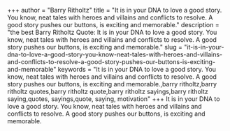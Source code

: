 +++
author = "Barry Ritholtz"
title = "It is in your DNA to love a good story. You know, neat tales with heroes and villains and conflicts to resolve. A good story pushes our buttons, is exciting and memorable."
description = "the best Barry Ritholtz Quote: It is in your DNA to love a good story. You know, neat tales with heroes and villains and conflicts to resolve. A good story pushes our buttons, is exciting and memorable."
slug = "it-is-in-your-dna-to-love-a-good-story-you-know-neat-tales-with-heroes-and-villains-and-conflicts-to-resolve-a-good-story-pushes-our-buttons-is-exciting-and-memorable"
keywords = "It is in your DNA to love a good story. You know, neat tales with heroes and villains and conflicts to resolve. A good story pushes our buttons, is exciting and memorable.,barry ritholtz,barry ritholtz quotes,barry ritholtz quote,barry ritholtz sayings,barry ritholtz saying,quotes, sayings,quote, saying, motivation"
+++
It is in your DNA to love a good story. You know, neat tales with heroes and villains and conflicts to resolve. A good story pushes our buttons, is exciting and memorable.
